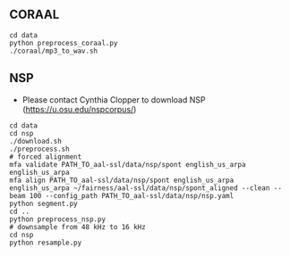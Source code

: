 
## CORAAL
```
cd data
python preprocess_coraal.py
./coraal/mp3_to_wav.sh
```


## NSP
* Please contact Cynthia Clopper to download NSP (https://u.osu.edu/nspcorpus/)

```
cd data
cd nsp
./download.sh
./preprocess.sh
# forced alignment
mfa validate PATH_TO_aal-ssl/data/nsp/spont english_us_arpa english_us_arpa
mfa align PATH_TO_aal-ssl/data/nsp/spont english_us_arpa english_us_arpa ~/fairness/aal-ssl/data/nsp/spont_aligned --clean --beam 100 --config_path PATH_TO_aal-ssl/data/nsp/nsp.yaml
python segment.py
cd ..
python preprocess_nsp.py
# downsample from 48 kHz to 16 kHz
cd nsp
python resample.py
```
